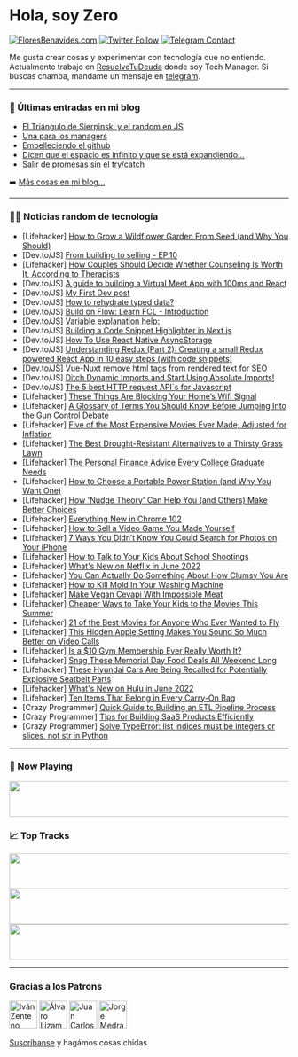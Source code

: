 # Hola, soy Zero

[![FloresBenavides.com](https://img.shields.io/website?down_message=oops&label=MiBlog&style=for-the-badge&up_message=online&url=https%3A%2F%2Ffloresbenavides.com)](https://floresbenavides.com) [![Twitter Follow](https://img.shields.io/twitter/follow/ZeroDragon?color=%231DA1F2&label=Follow&logo=twitter&logoColor=ffffff&style=for-the-badge)](https://twitter.com/zerodragon) [![Telegram Contact](https://img.shields.io/badge/escr%C3%ADbeme-ZeroDragon-%2326A5E4?style=for-the-badge&logo=telegram)](https://t.me/zerodragon)

Me gusta crear cosas y experimentar con tecnología que no entiendo.
Actualmente trabajo en [ResuelveTuDeuda](http://github.com/resuelve) donde soy Tech Manager.
Si buscas chamba, mandame un mensaje en [telegram](https://t.me/zerodragon).

---

### 📕 Últimas entradas en mi blog
<!-- BLOG-POST-LIST:START -->
- [El Triángulo de Sierpinski y el random en JS](https://floresbenavides.com/el-triangulo-de-sierpinski-y-el-random-en-js/)
- [Una para los managers](https://floresbenavides.com/una-para-los-managers/)
- [Embelleciendo el github](https://floresbenavides.com/embelleciendo-el-github/)
- [Dicen que el espacio es infinito y que se está expandiendo…](https://floresbenavides.com/dicen-que-el-espacio-es-infinito-y-que-se-esta-expandiendo/)
- [Salir de promesas sin el try/catch](https://floresbenavides.com/salir-de-promesas-sin-el-try-catch/)
<!-- BLOG-POST-LIST:END -->

➡️ [Más cosas en mi blog...](https://floresbenavides.com)

---

### 👨‍💻 Noticias random de tecnología
<!-- TECH-POSTS:START -->
- [Lifehacker] [How to Grow a Wildflower Garden From Seed &lpar;and Why You Should&rpar;](https://lifehacker.com/how-to-grow-a-wildflower-garden-from-seed-and-why-you-1848973275)
- [Dev.to/JS] [From building to selling - EP.10](https://dev.to/twankrui/from-building-to-selling-ep10-ic9)
- [Lifehacker] [How Couples Should Decide Whether Counseling Is Worth It, According to Therapists](https://lifehacker.com/how-couples-should-decide-whether-counseling-is-worth-i-1848975355)
- [Dev.to/JS] [A guide to building a Virtual Meet App with 100ms and React](https://dev.to/emmanuelthecoder/a-guide-to-building-a-virtual-meet-app-with-100ms-and-react-58mh)
- [Dev.to/JS] [My First Dev post](https://dev.to/panditraghav/my-first-dev-post-5h80)
- [Dev.to/JS] [How to rehydrate typed data?](https://dev.to/kamil7x/how-to-rehydrate-typed-data-1a7)
- [Dev.to/JS] [Build on Flow: Learn FCL - Introduction](https://dev.to/onflow/build-on-flow-learn-fcl-introduction-51bp)
- [Dev.to/JS] [Variable explanation help:](https://dev.to/callmebobonwa/variable-explanation-help-4md2)
- [Dev.to/JS] [Building a Code Snippet Highlighter in Next.js](https://dev.to/asayerio_techblog/building-a-code-snippet-highlighter-in-nextjs-31mk)
- [Dev.to/JS] [How To Use React Native AsyncStorage](https://dev.to/jscrambler/how-to-use-react-native-asyncstorage-13kd)
- [Dev.to/JS] [Understanding Redux &lpar;Part 2&rpar;: Creating a small Redux powered React App in 10 easy steps &lpar;with code snippets&rpar;](https://dev.to/sohamderoy/understanding-redux-part-2-creating-a-small-redux-powered-react-app-in-10-easy-steps-with-code-snippets-4clb)
- [Dev.to/JS] [Vue-Nuxt remove html tags from rendered text for SEO](https://dev.to/siumhossain/vue-nuxt-remove-html-tags-from-rendered-text-for-seo-5e47)
- [Dev.to/JS] [Ditch Dynamic Imports and Start Using Absolute Imports!](https://dev.to/madflows/ditch-dynamic-imports-and-start-using-absolute-imports-2p80)
- [Dev.to/JS] [The 5 best HTTP request API`s for Javascript](https://dev.to/kai_wenzel/the-5-best-http-requests-apis-for-javascript-3ban)
- [Lifehacker] [These Things Are Blocking Your Home’s Wifi Signal](https://lifehacker.com/these-things-are-blocking-your-home-s-wifi-signal-1848976736)
- [Lifehacker] [A Glossary of Terms You Should Know Before Jumping Into the Gun Control Debate](https://lifehacker.com/a-glossary-of-terms-you-should-know-before-jumping-into-1848977088)
- [Lifehacker] [Five of the Most Expensive Movies Ever Made, Adjusted for Inflation](https://lifehacker.com/five-of-the-most-expensive-movies-ever-made-adjusted-f-1848976395)
- [Lifehacker] [The Best Drought-Resistant Alternatives to a Thirsty Grass Lawn](https://lifehacker.com/the-best-drought-resistant-alternatives-to-a-thirsty-gr-1848975951)
- [Lifehacker] [The Personal Finance Advice Every College Graduate Needs](https://lifehacker.com/the-personal-finance-advice-every-college-graduate-need-1848975100)
- [Lifehacker] [How to Choose a Portable Power Station &lpar;and Why You Want One&rpar;](https://lifehacker.com/how-to-choose-a-portable-power-station-and-why-you-wan-1848975019)
- [Lifehacker] [How &#39;Nudge Theory&#39; Can Help You &lpar;and Others&rpar; Make Better Choices](https://lifehacker.com/how-nudge-theory-can-help-you-and-others-make-better-1848970422)
- [Lifehacker] [Everything New in Chrome 102](https://lifehacker.com/everything-new-in-chrome-102-1848975172)
- [Lifehacker] [How to Sell a Video Game You Made Yourself](https://lifehacker.com/how-to-sell-a-video-game-you-made-yourself-1848971894)
- [Lifehacker] [7 Ways You Didn’t Know You Could Search for Photos on Your iPhone](https://lifehacker.com/7-ways-you-didn-t-know-you-could-search-for-photos-on-y-1848973669)
- [Lifehacker] [How to Talk to Your Kids About School Shootings](https://lifehacker.com/how-to-talk-to-your-kids-about-school-shootings-1848975621)
- [Lifehacker] [What&#39;s New on Netflix in June 2022](https://lifehacker.com/whats-new-on-netflix-in-june-2022-1848975521)
- [Lifehacker] [You Can Actually Do Something About How Clumsy You Are](https://lifehacker.com/you-can-actually-do-something-about-how-clumsy-you-are-1848970465)
- [Lifehacker] [How to Kill Mold In Your Washing Machine](https://lifehacker.com/how-to-kill-mold-in-your-washing-machine-1848972468)
- [Lifehacker] [Make Vegan Cevapi With Impossible Meat](https://lifehacker.com/make-vegan-cevapi-with-impossible-meat-1848972375)
- [Lifehacker] [Cheaper Ways to Take Your Kids to the Movies This Summer](https://lifehacker.com/cheaper-ways-to-take-your-kids-to-the-movies-this-summe-1848971005)
- [Lifehacker] [21 of the Best Movies for Anyone Who Ever Wanted to Fly](https://lifehacker.com/21-of-the-best-movies-for-anyone-who-ever-wanted-to-fly-1848962703)
- [Lifehacker] [This Hidden Apple Setting Makes You Sound So Much Better on Video Calls](https://lifehacker.com/this-hidden-apple-setting-makes-you-sound-so-much-bette-1848970372)
- [Lifehacker] [Is a $10 Gym Membership Ever Really Worth It?](https://lifehacker.com/is-a-10-gym-membership-ever-really-worth-it-1848970889)
- [Lifehacker] [Snag These Memorial Day Food Deals All Weekend Long](https://lifehacker.com/snag-these-memorial-day-food-deals-all-weekend-long-1848967791)
- [Lifehacker] [These Hyundai Cars Are Being Recalled for Potentially Explosive Seatbelt Parts](https://lifehacker.com/these-hyundai-cars-are-being-recalled-for-potentially-e-1848971582)
- [Lifehacker] [What&#39;s New on Hulu in June 2022](https://lifehacker.com/whats-new-on-hulu-in-june-2022-1848970783)
- [Lifehacker] [Ten Items That Belong in Every Carry-On Bag](https://lifehacker.com/ten-items-that-belong-in-every-carry-on-bag-1848969619)
- [Crazy Programmer] [Quick Guide to Building an ETL Pipeline Process](https://www.thecrazyprogrammer.com/2022/05/quick-guide-to-building-an-etl-pipeline-process.html)
- [Crazy Programmer] [Tips for Building SaaS Products Efficiently](https://www.thecrazyprogrammer.com/2022/05/tips-for-building-saas-products-efficiently.html)
- [Crazy Programmer] [Solve TypeError: list indices must be integers or slices, not str in Python](https://www.thecrazyprogrammer.com/2022/05/list-indices-must-be-integers-or-slices-not-str.html)<!-- TECH-POSTS:END -->

---

### 🎵 Now Playing
<a href="https://spotify-now-playing-dun.vercel.app/now-playing?open"><img src="https://spotify-now-playing-dun.vercel.app/now-playing" width="540" height="64"></a>

### 📈 Top Tracks
<a href="https://spotify-now-playing-dun.vercel.app/top-tracks?i=1&open"><img src="https://spotify-now-playing-dun.vercel.app/top-tracks?i=1" width="540" height="64"></a>
<a href="https://spotify-now-playing-dun.vercel.app/top-tracks?i=2&open"><img src="https://spotify-now-playing-dun.vercel.app/top-tracks?i=2" width="540" height="64"></a>
<a href="https://spotify-now-playing-dun.vercel.app/top-tracks?i=3&open"><img src="https://spotify-now-playing-dun.vercel.app/top-tracks?i=3" width="540" height="64"></a>

---

### Gracias a los Patrons
[<img src="https://avatars.githubusercontent.com/u/243380?v=4" alt="Iván Zenteno" width="50px">](https://github.com/k001) [<img src="https://avatars.githubusercontent.com/u/19955639?v=4" alt="Álvaro Lizama" width="50px">](https://github.com/alvarolizama) [<img src="https://avatars.githubusercontent.com/u/2718753?v=4" alt="Juan Carlos Ruiz" width="50px">](https://github.com/JuanCrg90) [<img src="https://avatars.githubusercontent.com/u/37025?v=4" alt="Jorge Medrano" width="50px">](https://github.com/h1pp1e) 

[Suscríbanse](https://www.patreon.com/zerodragon) y hagámos cosas chidas
